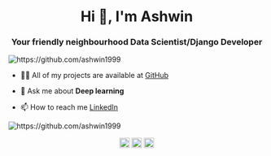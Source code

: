 <h1 align="center">Hi 👋, I'm Ashwin</h1>

<h3 align="center">Your friendly neighbourhood Data Scientist/Django Developer</h3>

<p align="left"> <img src="https://komarev.com/ghpvc/?username=ashwin1999" alt="https://github.com/ashwin1999" /> </p>

- 👨‍💻 All of my projects are available at [GitHub](https://github.com/Ashwin1999?tab=repositories)

- 💬 Ask me about **Deep learning**

- 📫 How to reach me [LinkedIn](https://www.linkedin.com/in/ashwin-bala1999/)

<img src="https://github-readme-stats.vercel.app/api?username=ashwin1999&show_icons=true" alt="https://github.com/ashwin1999" /> </p>

<p align="center">
<a href="https://linkedin.com/in/ashwin-bala1999/" target="blank"><img align="center" src="https://cdn.jsdelivr.net/npm/simple-icons@3.0.1/icons/linkedin.svg" alt="https://www.linkedin.com/in/ashwin-bala1999/" height="20" width="20" /></a>
<a href="https://kaggle.com/ashwinbala1999" target="blank"><img align="center" src="https://cdn.jsdelivr.net/npm/simple-icons@3.0.1/icons/kaggle.svg" alt="https://www.kaggle.com/ashwinbala1999" height="20" width="20" /></a>
<a href="https://twitter.com/AshwinBala14" target="blank"><img align="center" src="https://cdn.jsdelivr.net/npm/simple-icons@3.0.1/icons/twitter.svg" alt="https://twitter.com/AshwinBala14" height="20" width="20" /></a>
</p>
